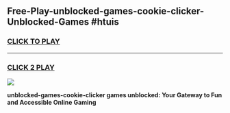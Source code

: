 
## Free-Play-unblocked-games-cookie-clicker-Unblocked-Games #htuis
<h3>
<a href="https://news.freeplayer.one?title=unblocked-games-cookie-clicker&ref=8M">CLICK TO PLAY</a></h3>
<hr>

<h3>
<a href="https://news.freeplayer.one?title=unblocked-games-cookie-clicker&ref=8M">CLICK 2 PLAY</a>
  
</h3>

<a href="https://news.freeplayer.one?title=unblocked-games-cookie-clicker&ref=8M"><img src="https://clearcache.store/games.png"></a>


**unblocked-games-cookie-clicker games unblocked: Your Gateway to Fun and Accessible Online Gaming**
